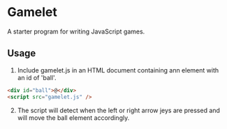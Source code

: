 # Gamelet

A starter program for writing JavaScript games.

## Usage

1. Include gamelet.js in an HTML document containing ann element with an id of 'ball'.

```html
<div id="ball">@</div>
<script src="gamelet.js" />
```

2. The script will detect when the left or right arrow jeys are pressed and will move the ball element accordingly.
